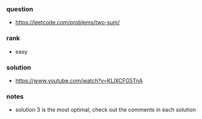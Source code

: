 ### question
- https://leetcode.com/problems/two-sum/

### rank
- easy

### solution
- https://www.youtube.com/watch?v=KLlXCFG5TnA

### notes
- solution 3 is the most optimal, check out the comments in each solution